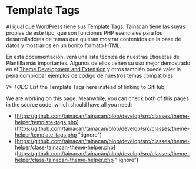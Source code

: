 # Template Tags

Al igual que WordPress tiene sus [Template Tags](https://developer.wordpress.org/themes/basics/template-tags/ ":ignore"), Tainacan tiene las suyas propias de este tipo, que son funciones PHP esenciales para los desarrolladores de temas que quieran mostrar contenidos de la base de datos y mostrarlos en un bonito formato HTML.

En esta documentación, verá una lista técnica de nuestras Etiquetas de Plantilla más importantes. Algunos de ellos tienen su uso mejor demostrado en el [Theme Development and Extension](/dev/#theme-development-or-extension) y otros también puede valer la pena comprobar ejemplos de código de [nuestros temas compatibles](/theme).

?> _TODO_ List the Template Tags here instead of linking to GitHub;

We are working on this page. Meanwhile, you can check both of this pages in the source code, which should have all you need:

- [https://github.com/tainacan/tainacan/blob/develop/src/classes/theme-helper/template-tags.php](https://github.com/tainacan/tainacan/blob/develop/src/classes/theme-helper/template-tags.php ":ignore")
- [https://github.com/tainacan/tainacan/blob/develop/src/classes/theme-helper/class-tainacan-theme-helper.php](https://github.com/tainacan/tainacan/blob/develop/src/classes/theme-helper/class-tainacan-theme-helper.php ":ignore")
